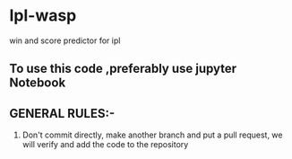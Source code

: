 # Ipl-wasp
win and score predictor for ipl
## To use this code ,preferably use jupyter Notebook
## GENERAL RULES:-
1) Don't commit directly, make another branch and put a pull request, we will verify and add the code to the repository
